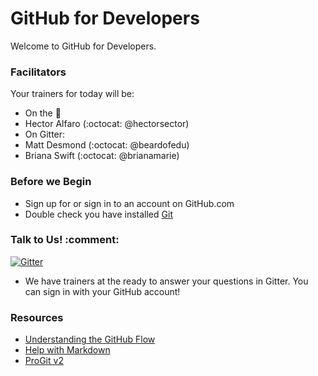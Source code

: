 # GitHub for Developers

Welcome to GitHub for Developers. 

### Facilitators

Your trainers for today will be:

- On the :microphone: 
 - Hector Alfaro (:octocat: @hectorsector)
- On Gitter: 
 - Matt Desmond (:octocat: @beardofedu)
 - Briana Swift (:octocat: @brianamarie) 

### Before we Begin

- Sign up for or sign in to an account on GitHub.com
- Double check you have installed [Git](https://git-scm.com/)

### Talk to Us! :comment:

[![Gitter](https://badges.gitter.im/githubteacher/developers-august-29.svg)](https://gitter.im/githubteacher/developers-august-29?utm_source=badge&utm_medium=badge&utm_campaign=pr-badge)

- We have trainers at the ready to answer your questions in Gitter. You can sign in with your GitHub account!

### Resources

- [Understanding the GitHub Flow](https://guides.github.com/introduction/flow/)
- [Help with Markdown](https://guides.github.com/features/mastering-markdown/)
- [ProGit v2](https://git-scm.com/book/en/v2)
